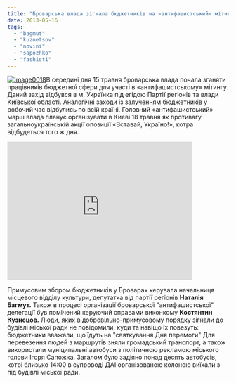 ```yaml
---
title: "Броварська влада зігнала бюджетників на «антифашистський» мітинг"
date: 2013-05-16
tags: 
  - "bagmut"
  - "kuznetsov"
  - "novini"
  - "sapozhko"
  - "fashisti"
---
```


[![image0018](https://mpz.brovary.org/wp-content/uploads/2013/05/image0018.jpg)](https://mpz.brovary.org/wp-content/uploads/2013/05/image0018.jpg)В середині дня 15 травня броварська влада почала зганяти працівників бюджетної сфери для участі в «антифашистському» мітингу. Даний захід відбувся в м. Українка під егідою Партії регіонів та влади Київської області. Аналогічні заходи із залученням бюджетників у робочий час відбулись по всій країні. Головний «антифашистський» марш влада планує організувати в Києві 18 травня як противагу загальноукраїнській акції опозиції «Вставай, Україно!», котра відбудеться того ж дня.

<iframe src="http://www.youtube.com/embed/DgF-e8bSQrU" height="315" width="420" allowfullscreen frameborder="0"></iframe>

Примусовим збором бюджетників у Броварах керувала начальниця місцевого відділу культури, депутатка від партії регіонів **Наталія Багмут.** Також в процесі організації броварської "антифашистської" делегації був помічений керуючий справами виконкому **Костянтин Кузнєцов.** Люди, яких в добровільно-примусовому порядку зігнали до будівлі міської ради не повідомили, куди та навіщо їх повезуть: бюджетники вважали, що їдуть на "святкування Дня перемоги" Для перевезення людей з маршрутів зняли громадський транспорт, а також використали муніципальні автобуси з політичною рекламою міського голови Ігоря Сапожка. Загалом було задіяно понад десять автобусів, котрі близько 14:00 в супроводі ДАІ організованою колоною виїхали з-під будівлі міської ради.
